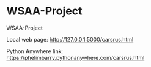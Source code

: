 # WSAA-Project
WSAA-Project

Local web page: http://127.0.0.1:5000/carsrus.html

Python Anywhere link: https://phelimbarry.pythonanywhere.com/carsrus.html
